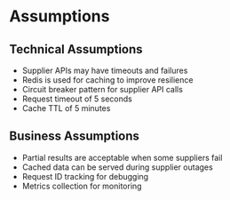 # Assumptions

## Technical Assumptions
- Supplier APIs may have timeouts and failures
- Redis is used for caching to improve resilience
- Circuit breaker pattern for supplier API calls
- Request timeout of 5 seconds
- Cache TTL of 5 minutes

## Business Assumptions
- Partial results are acceptable when some suppliers fail
- Cached data can be served during supplier outages
- Request ID tracking for debugging
- Metrics collection for monitoring